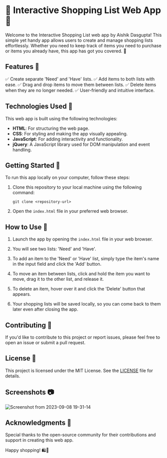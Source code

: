 # 🛒 Interactive Shopping List Web App 📝

Welcome to the Interactive Shopping List web app by Aishik Dasgupta! This simple yet handy app allows users to create and manage shopping lists effortlessly. Whether you need to keep track of items you need to purchase or items you already have, this app has got you covered. 🤩

## Features 🌟

✅ Create separate 'Need' and 'Have' lists.
✅ Add items to both lists with ease.
✅ Drag and drop items to move them between lists.
✅ Delete items when they are no longer needed.
✅ User-friendly and intuitive interface.

## Technologies Used 🚀

This web app is built using the following technologies:

- **HTML**: For structuring the web page.
- **CSS**: For styling and making the app visually appealing.
- **JavaScript**: For adding interactivity and functionality.
- **jQuery**: A JavaScript library used for DOM manipulation and event handling.

## Getting Started 🏁

To run this app locally on your computer, follow these steps:

1. Clone this repository to your local machine using the following command:

   ```
   git clone <repository-url>
   ```

2. Open the `index.html` file in your preferred web browser.

## How to Use 🤔

1. Launch the app by opening the `index.html` file in your web browser.

2. You will see two lists: 'Need' and 'Have'.

3. To add an item to the 'Need' or 'Have' list, simply type the item's name in the input field and click the 'Add' button.

4. To move an item between lists, click and hold the item you want to move, drag it to the other list, and release it.

5. To delete an item, hover over it and click the 'Delete' button that appears.

6. Your shopping lists will be saved locally, so you can come back to them later even after closing the app.

## Contributing 🤝

If you'd like to contribute to this project or report issues, please feel free to open an issue or submit a pull request.

## License 📜

This project is licensed under the MIT License. See the [LICENSE](LICENSE) file for details.

## Screenshots 📷
![Screenshot from 2023-09-08 19-31-14](https://github.com/AishikDasgupta/Grocery_List/assets/83045121/37193208-b5b7-4abd-bf20-b939f5c36930)

## Acknowledgments 🙏

Special thanks to the open-source community for their contributions and support in creating this web app.

Happy shopping! 🛍️🎉
